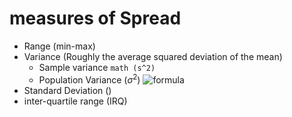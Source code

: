 # measures of Spread
- Range (min-max)
- Variance (Roughly the average squared deviation of the mean)
  - Sample variance ```math
                (s^2)
                ```
  - Population Variance ($\sigma^2$) ![formula](https://render.githubusercontent.com/render/math?math=A,%20B%20\in%20\U,%20x%20\in%20\Z)
- Standard Deviation ()
- inter-quartile range (IRQ)
